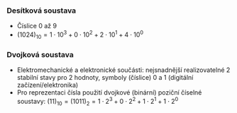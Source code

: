 ### Desítková soustava
- Číslice $0$ až $9$
- $(1024)_{10} = 1 \cdot 10^{3} + 0 \cdot 10^{2} + 2 \cdot 10^{1} + 4 \cdot 10^{0}$

### Dvojková soustava
- Elektromechanické a elektronické součásti: nejsnadnější realizovatelné $2$ stabilní stavy pro $2$ hodnoty, symboly (číslice) $0$ a $1$ (digitální začízení/elektronika)
- Pro reprezentaci čísla použití dvojkové (binární) poziční číselné soustavy: $(11)_{10} = (1011)_{2} = 1 \cdot 2^{3} + 0 \cdot 2^{2} + 1 \cdot 2^{1} + 1 \cdot 2^{0}$

